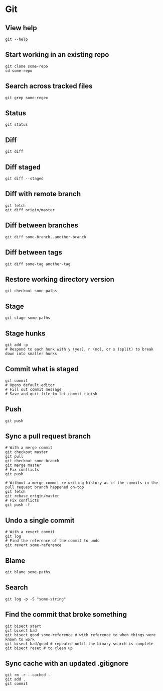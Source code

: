 # Git

## View help

```shell
git --help
```

## Start working in an existing repo

```shell
git clone some-repo
cd some-repo
```

## Search across tracked files

```shell
git grep some-regex
```

## Status

```shell
git status
```

## Diff

```shell
git diff
```

## Diff staged

```shell
git diff --staged
```

## Diff with remote branch

```shell
git fetch
git diff origin/master
```

## Diff between branches

```shell
git diff some-branch..another-branch
```

## Diff between tags

```shell
git diff some-tag another-tag
```

## Restore working directory version

```shell
git checkout some-paths
```

## Stage

```shell
git stage some-paths
```

## Stage hunks

```shell
git add -p
# Respond to each hunk with y (yes), n (no), or s (split) to break down into smaller hunks
```

## Commit what is staged

```shell
git commit
# Opens default editor
# Fill out commit message
# Save and quit file to let commit finish
```

## Push

```shell
git push
```

## Sync a pull request branch

```shell
# With a merge commit
git checkout master
git pull
git checkout some-branch
git merge master
# Fix conflicts
git push

# Without a merge commit re-writing history as if the commits in the pull request branch happened on-top
git fetch
git rebase origin/master
# Fix conflicts
git push -f
```

## Undo a single commit

```shell
# With a revert commit
git log
# Find the reference of the commit to undo
git revert some-reference
```

## Blame

```shell
git blame some-paths
```

## Search

```shell
git log -p -S "some-string"
```

## Find the commit that broke something

```shell
git bisect start
git bisect bad
git bisect good some-reference # with reference to when things were known to work
git bisect bad/good # repeated until the binary search is complete
git bisect reset # to clean up
```

## Sync cache with an updated .gitignore

```shell
git rm -r --cached .
git add .
git commit
```
